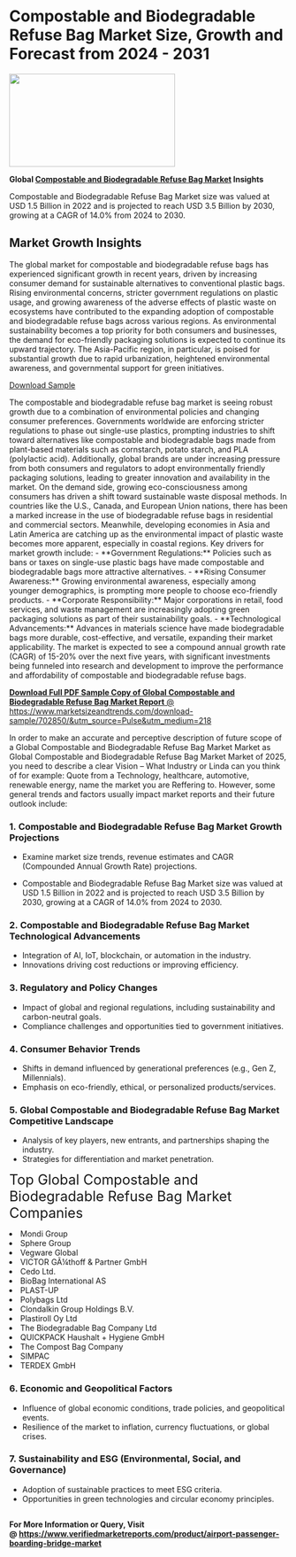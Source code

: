 <H1>Compostable and Biodegradable Refuse Bag Market Size, Growth and Forecast from 2024 - 2031</H1><img class="aligncenter size-medium wp-image-584254" src="https://thirdeyenews.in/wp-content/uploads/2024/09/Global-Market-Research-300x168.jpeg" alt="" width="300" height="168" /><p><strong>Global&nbsp;<a href="https://www.marketsizeandtrends.com/download-sample/702850/&amp;utm_source=Pulse&amp;utm_medium=218">Compostable and Biodegradable Refuse Bag Market</a> Insights</strong></p><p>Compostable and Biodegradable Refuse Bag Market size was valued at USD 1.5 Billion in 2022 and is projected to reach USD 3.5 Billion by 2030, growing at a CAGR of 14.0% from 2024 to 2030.</p><p><h2>Market Growth Insights</h2> <p>The global market for compostable and biodegradable refuse bags has experienced significant growth in recent years, driven by increasing consumer demand for sustainable alternatives to conventional plastic bags. Rising environmental concerns, stricter government regulations on plastic usage, and growing awareness of the adverse effects of plastic waste on ecosystems have contributed to the expanding adoption of compostable and biodegradable refuse bags across various regions. As environmental sustainability becomes a top priority for both consumers and businesses, the demand for eco-friendly packaging solutions is expected to continue its upward trajectory. The Asia-Pacific region, in particular, is poised for substantial growth due to rapid urbanization, heightened environmental awareness, and governmental support for green initiatives.</p> <p><a href="#">Download Sample</a></p> <p>The compostable and biodegradable refuse bag market is seeing robust growth due to a combination of environmental policies and changing consumer preferences. Governments worldwide are enforcing stricter regulations to phase out single-use plastics, prompting industries to shift toward alternatives like compostable and biodegradable bags made from plant-based materials such as cornstarch, potato starch, and PLA (polylactic acid). Additionally, global brands are under increasing pressure from both consumers and regulators to adopt environmentally friendly packaging solutions, leading to greater innovation and availability in the market. On the demand side, growing eco-consciousness among consumers has driven a shift toward sustainable waste disposal methods. In countries like the U.S., Canada, and European Union nations, there has been a marked increase in the use of biodegradable refuse bags in residential and commercial sectors. Meanwhile, developing economies in Asia and Latin America are catching up as the environmental impact of plastic waste becomes more apparent, especially in coastal regions. Key drivers for market growth include: - **Government Regulations:** Policies such as bans or taxes on single-use plastic bags have made compostable and biodegradable bags more attractive alternatives. - **Rising Consumer Awareness:** Growing environmental awareness, especially among younger demographics, is prompting more people to choose eco-friendly products. - **Corporate Responsibility:** Major corporations in retail, food services, and waste management are increasingly adopting green packaging solutions as part of their sustainability goals. - **Technological Advancements:** Advances in materials science have made biodegradable bags more durable, cost-effective, and versatile, expanding their market applicability. The market is expected to see a compound annual growth rate (CAGR) of 15-20% over the next five years, with significant investments being funneled into research and development to improve the performance and affordability of compostable and biodegradable refuse bags.</p> <p><a href="#"></p><p><span class=""><strong>Download Full PDF Sample Copy of Global Compostable and Biodegradable Refuse Bag Market Report</strong> @ <a href="https://www.marketsizeandtrends.com/download-sample/702850/&amp;utm_source=Pulse&amp;utm_medium=218" target="_blank">https://www.marketsizeandtrends.com/download-sample/702850/&amp;utm_source=Pulse&amp;utm_medium=218</a></span></p><p>In order to make an accurate and perceptive description of future scope of a Global&nbsp;Compostable and Biodegradable Refuse Bag Market Market as Global&nbsp;Compostable and Biodegradable Refuse Bag Market Market of 2025, you need to describe a clear Vision &ndash; What Industry or Linda can you think of for example: Quote from a Technology, healthcare, automotive, renewable energy, name the market you are Reffering to. However, some general trends and factors usually impact market reports and their future outlook include:</p><h3>1.&nbsp;<strong>Compostable and Biodegradable Refuse Bag Market Growth Projections</strong></h3><ul><li>Examine market size trends, revenue estimates and CAGR (Compounded Annual Growth Rate) projections.</li><li><p>Compostable and Biodegradable Refuse Bag Market size was valued at USD 1.5 Billion in 2022 and is projected to reach USD 3.5 Billion by 2030, growing at a CAGR of 14.0% from 2024 to 2030.</p></li></ul><h3>2.&nbsp;<strong>Compostable and Biodegradable Refuse Bag Market Technological Advancements</strong></h3><ul><li>Integration of AI, IoT, blockchain, or automation in the industry.</li><li>Innovations driving cost reductions or improving efficiency.</li></ul><h3>3.&nbsp;<strong>Regulatory and Policy Changes</strong></h3><ul><li>Impact of global and regional regulations, including sustainability and carbon-neutral goals.</li><li>Compliance challenges and opportunities tied to government initiatives.</li></ul><h3>4.&nbsp;<strong>Consumer Behavior Trends</strong></h3><ul><li>Shifts in demand influenced by generational preferences (e.g., Gen Z, Millennials).</li><li>Emphasis on eco-friendly, ethical, or personalized products/services.</li></ul><h3>5.&nbsp;<strong>Global Compostable and Biodegradable Refuse Bag Market Competitive Landscape</strong></h3><ul><li>Analysis of key players, new entrants, and partnerships shaping the industry.</li><li>Strategies for differentiation and market penetration.</li></ul><p data-pm-slice="1 1 []"><span style="color: inherit; font-family: inherit; font-size: 25px;">Top Global Compostable and Biodegradable Refuse Bag Market Companies</span></p><div class="" data-test-id=""><p><li>Mondi Group</li><li> Sphere Group</li><li> Vegware Global</li><li> VICTOR GÃ¼thoff & Partner GmbH</li><li> Cedo Ltd.</li><li> BioBag International AS</li><li> PLAST-UP</li><li> Polybags Ltd</li><li> Clondalkin Group Holdings B.V.</li><li> Plastiroll Oy Ltd</li><li> The Biodegradable Bag Company Ltd</li><li> QUICKPACK Haushalt + Hygiene GmbH</li><li> The Compost Bag Company</li><li> SIMPAC</li><li> TERDEX GmbH</li></p></div><h3>6.&nbsp;<strong>Economic and Geopolitical Factors</strong></h3><ul><li>Influence of global economic conditions, trade policies, and geopolitical events.</li><li>Resilience of the market to inflation, currency fluctuations, or global crises.</li></ul><h3>7.&nbsp;<strong>Sustainability and ESG (Environmental, Social, and Governance)</strong></h3><ul><li>Adoption of sustainable practices to meet ESG criteria.</li><li>Opportunities in green technologies and circular economy principles.</li></ul><h2><strong style="font-size: 14px;">For More Information or Query, Visit @&nbsp;</strong><a style="background-color: #ffffff; font-size: 14px;" href="https://www.marketsizeandtrends.com/report/compostable-and-biodegradable-refuse-bag-market/" target="_blank">https://www.verifiedmarketreports.com/product/airport-passenger-boarding-bridge-market</a></h2>
